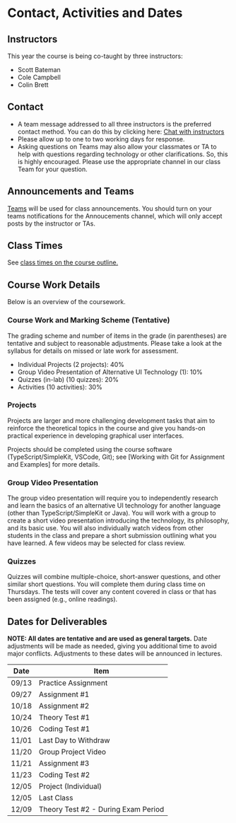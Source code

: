 # Contact, Activities and Dates

## Instructors

This year the course is being co-taught by three instructors:
 - Scott Bateman 
 - Cole Campbell
 - Colin Brett

## Contact

- A team message addressed to all three instructors is the preferred contact method. You can do this by clicking here: [Chat with instructors](https://teams.microsoft.com/l/chat/0/0?users=scottb@unb.ca;colin.brett@unb.ca;cole.campbell@unb.ca)
- Please allow up to one to two working days for response.
- Asking questions on Teams may also allow your classmates or TA to help with questions regarding technology or other clarifications. So, this is highly encouraged. Please use the appropriate channel in our class Team for your question.

## Announcements and Teams

[Teams](https://teams.microsoft.com/l/team/19%3Ay30DlTrIWeAfV0uQJg-YmMDCpxCN9zu-nxFZVCEdLL41%40thread.tacv2/conversations?groupId=ac0fb7ba-6ef9-4615-9257-b5a224b90d63&tenantId=244e6ed2-339a-47f3-b95c-e45351c198b7) will be used for class announcements. You should turn on your teams notifications for the Annoucements channel, which will only accept posts by the instructor or TAs.

## Class Times

See [class times on the course outline.](https://cs-3035-2024.github.io/en_CA/#!pages/CS3035-fall-2024-syllabus.md#Class_Time_and_Location)

## Course Work Details

Below is an overview of the coursework.  

### Course Work and Marking Scheme (Tentative)

The grading scheme and number of items in the grade (in parentheses) are tentative and subject to reasonable adjustments. Please take a look at the syllabus for details on missed or late work for assessment.

- Individual Projects (2 projects): 40%
- Group Video Presentation of Alternative UI Technology (1): 10% 
- Quizzes (in-lab) (10 quizzes): 20% 
- Activities (10 activities): 30%

### Projects

Projects are larger and more challenging development tasks that aim to reinforce the theoretical topics in the course and give you hands-on practical experience in developing graphical user interfaces. 

Projects should be completed using the course software (TypeScript/SimpleKit, VSCode, Git); see [Working with Git for Assignment and Examples] for more details.

### Group Video Presentation

The group video presentation will require you to independently research and learn the basics of an alternative UI technology for another language (other than TypeScript/SimpleKit or Java). You will work with a group to create a short video presentation introducing the technology, its philosophy, and its basic use. You will also individually watch videos from other students in the class and prepare a short submission outlining what you have learned. A few videos may be selected for class review. 


### Quizzes

Quizzes will combine multiple-choice, short-answer questions, and other similar short questions.  You will complete them during class time on Thursdays. The tests will cover any content covered in class or that has been assigned (e.g., online readings). 

## Dates for Deliverables

**NOTE: All dates are tentative and are used as general targets.** Date adjustments will be made as needed, giving you additional time to avoid major conflicts. Adjustments to these dates will be announced in lectures.  

| Date | Item  |
|------|-------|
| 09/13| Practice Assignment |
| 09/27| Assignment #1 |
| 10/18| Assignment #2 |
| 10/24| Theory Test #1 |
| 10/26| Coding Test #1 |
| 11/01| Last Day to Withdraw|
| 11/20| Group Project Video|
| 11/21| Assignment #3|
| 11/23| Coding Test #2|
| 12/05| Project (Individual)|
| 12/05| Last Class |
| 12/09| Theory Test #2 - During Exam Period |
